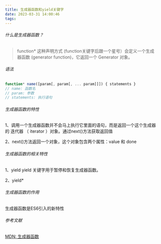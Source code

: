 ```yaml
---
title: 生成器函数和yield关键字
date: 2023-03-31 14:00:46
tags:
---
```


###### 什么是生成器函数？
> function* 这种声明方式 (function关键字后跟一个星号）会定义一个生成器函数 (generator function)，它返回一个 Generator 对象。

###### 语法
```javascript
function* name([param[, param[, ... param]]]) { statements }
// name: 函数名
// param: 参数
// statements: 执行语句
```

###### 生成器函数的特性
1、调用一个生成器函数并不会马上执行它里面的语句，而是返回一个这个生成器的 迭代器 （ iterator ）对象。通过next()方法获取返回值

2、next()方法返回一个对象，这个对象包含两个属性：value 和 done

###### 生成器函数的相关特性
1、yield
yield 关键字用于暂停和恢复生成器函数。

2、yield*

###### 生成器函数的作用
生成器函数是ES6引入的新特性

###### 参考文献
[MDN: 生成器函数](https://developer.mozilla.org/zh-CN/docs/Web/JavaScript/Reference/Statements/function*)

